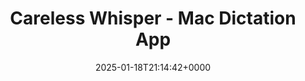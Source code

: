 ---
title: Careless Whisper - Mac Dictation App
slug: 20250118T211442
date: 2025-01-18T21:14:42+0000
params:
  url: https://carelesswhisper.app/
tags:
- macos
- voice
- app
---